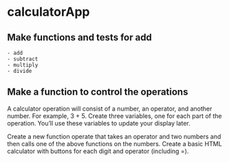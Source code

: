 # calculatorApp

## Make functions and tests for add
    
    - add
    - subtract
    - multiply
    - divide

## Make a function to  control the operations

A calculator operation will consist of a number, an operator, and another number. For example, 3 + 5. Create three variables, one for each part of the operation. You’ll use these variables to update your display later.

Create a new function operate that takes an operator and two numbers and then calls one of the above functions on the numbers.
Create a basic HTML calculator with buttons for each digit and operator (including =).
